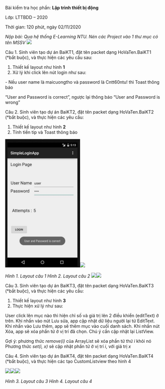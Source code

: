 ﻿Bài kiểm tra học phần: **Lập trình thiết bị động** 

Lớp: LTTBDD – 2020 

Thời gian: 120 phút, ngày 02/11/2020 

*Nộp bài: Qua hệ thống E-Learning NTU. Nén các Project vào 1 thư mục có tên MSSV ![](readme/Aspose.Words.efb9b892-11cc-4b2d-a818-e13808e47571.001.png)*

Câu 1. Sinh viên tạo dự án BaiKT1, đặt tên packet dạng HoVaTen.BaiKT1 (\*bắt buộc),  và thực hiện các yêu cầu sau: 

1. Thiết kế layout như hình **1** 
1. Xử lý khi click lên nút login như sau:  

\- Nếu user name là maicuongtho và password là Cntt60ntu! thì Toast thông báo 

“User and Password is correct”, ngược lại thông báo  “User and Password is wrong” 

Câu 2. Sinh viên tạo dự án BaiKT2, đặt tên packet dạng HoVaTen.BaiKT2 (\*bắt buộc),  và thực hiện các yêu cầu: 

1. Thiết kế layout như hình **2** 
1. Tính tiền tip và Toast thông báo  

![](readme/Aspose.Words.efb9b892-11cc-4b2d-a818-e13808e47571.002.jpeg)![](readme/Aspose.Words.efb9b892-11cc-4b2d-a818-e13808e47571.003.png)

*Hình  1. Layout câu 1  Hình 2. Layout câu 2 ![](readme/Aspose.Words.efb9b892-11cc-4b2d-a818-e13808e47571.004.png)![](readme/Aspose.Words.efb9b892-11cc-4b2d-a818-e13808e47571.005.png)*

Câu 3. Sinh viên tạo dự án BaiKT3, đặt tên packet dạng HoVaTen.BaiKT3 (\*bắt buộc),  và thực hiện các yêu cầu:  

1. Thiết kế layout như hình **3** 
1. Thực hiện xử lý như sau:  

User click lên mục nào thì hiện chỉ số và giá trị lên 2 điều khiển (editText) ở trên. Khi nhấn vào nút Lưu sửa, app cập nhật dữ liệu người lại từ EditText. Khi nhấn vào Lưu thêm, app sẽ thêm mục vào cuối danh sách. Khi nhấn nút Xóa, app sẽ xóa phần tử ở vị trí đã chọn. Chú ý cần cập nhật lại ListView. 

Gợi ý: phương thức *remove(i)* của ArrayList sẽ xóa phần tử thứ *i* khỏi nó            Phương thức *set(i, x)* sẽ cập nhật phần tử ở vị trí *i*, với giá trị *x*

Câu 4. Sinh viên tạo dự án BaiKT4, đặt tên packet dạng HoVaTen.BaiKT4 (\*bắt buộc),  và thực hiện các tạo CustomListview theo hình 4 

![](readme/Aspose.Words.efb9b892-11cc-4b2d-a818-e13808e47571.006.png)![](readme/Aspose.Words.efb9b892-11cc-4b2d-a818-e13808e47571.007.png)![](readme/Aspose.Words.efb9b892-11cc-4b2d-a818-e13808e47571.008.png)

*Hình  3. Layout câu 3  Hình  4. Layout câu 4* 
